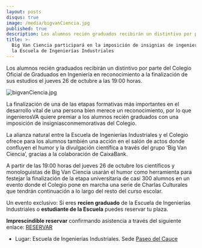 ```yaml
---
layout: posts
disqus: true
image: /media/bigvanCiencia.jpg
published: true
description: Los alumnos recién graduados recibirán un distintivo por parte del Colegio Oficial de Graduados en Ingeniería en reconocimiento a la finalización de sus estudios el jueves 26 de octubre a las 19:00 horas.
title: >-
  Big Van Ciencia participará en la imposición de insignias de ingenierosVA en
  la Escuela de Ingenierías Industriales
---
```

Los alumnos recién graduados recibirán un distintivo por parte del Colegio Oficial de Graduados en Ingeniería en reconocimiento a la finalización de sus estudios el jueves 26 de octubre a las 19:00 horas.

![bigvanCiencia.jpg]({{site.baseurl}}/media/bigvanCiencia.jpg)

La finalización de una de las etapas formativas más importantes en el desarrollo vital de una persona bien merece un reconocimiento, por lo que ingenierosVA quiere premiar a los alumnos recién graduados con una imposición de insigniasconmemorativas del Colegio.

La alianza natural entre la Escuela de Ingenierías Industriales y el Colegio ofrece para los alumnos también una acción en el salón de actos donde confluyen el humor y la divulgación científica a través del grupo ‘Big Van Ciencia’, gracias a la colaboración de CaixaBank.

A partir de las 19:00 horas del jueves 26 de octubre los científicos y monologuistas de Big Van Ciencia usarán el humor como herramienta para festejar la finalización de la etapa universitaria de casi 300 alumnos en un evento donde el Colegio pone en marcha una serie de Charlas Culturales que tendrán continuación a lo largo del resto del curso escolar.

Un evento exclusivo: Si eres **recien graduado** de la Escuela de Ingenierías Industriales o **estudiante de la Escuela** puedes reservar tu plaza.

**Imprescindible reservar** confirmando asistencia a través del siguiente enlace: [RESERVAR](https://www.ticketea.com/entradas-conferencia-imposicion-de-insignias-ingenierosva/)

 - Lugar: Escuela de Ingenierías Industriales. Sede [Paseo del Cauce](https://www.google.com/maps/place/UVa+Escuela+de+Ingenier%C3%ADas+Industriales.+Sede+Paseo+del+Cauce/@41.6598347,-4.7145476,17z/data=!4m15!1m9!2m8!1sHoteles!3m6!1sHoteles!2s41.6598347,+-4.7123589!3s0xd4712a6ad0de665:0xd56bc64aa043a3a6!4m2!1d-4.7123589!2d41.6598347!3m4!1s0xd4712a6ad0de665:0x4fe005cdaa2aedbb!8m2!3d41.6570157!4d-4.7103091)
